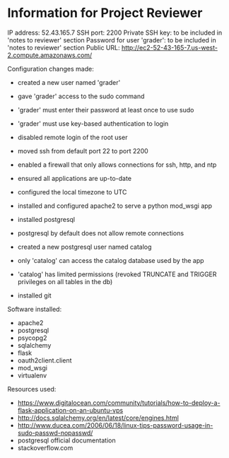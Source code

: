 Information for Project Reviewer
=====================================

IP address: 52.43.165.7
SSH port: 2200
Private SSH key: to be included in 'notes to reviewer' section
Password for user 'grader': to be included in 'notes to reviewer' section
Public URL: http://ec2-52-43-165-7.us-west-2.compute.amazonaws.com/

Configuration changes made:
  - created a new user named 'grader'
  - gave 'grader' access to the sudo command
  - 'grader' must enter their password at least once to use sudo
  - 'grader' must use key-based authentication to login
  - disabled remote login of the root user

  - moved ssh from default port 22 to port 2200
  - enabled a firewall that only allows connections for ssh, http, and ntp

  - ensured all applications are up-to-date
  - configured the local timezone to UTC

  - installed and configured apache2 to serve a python mod_wsgi app

  - installed postgresql
  - postgresql by default does not allow remote connections
  - created a new postgresql user named catalog
  - only 'catalog' can access the catalog database used by the app
  - 'catalog' has limited permissions (revoked TRUNCATE and TRIGGER privileges on all tables in the db)

  - installed git

Software installed:
  - apache2
  - postgresql
  - psycopg2
  - sqlalchemy
  - flask
  - oauth2client.client
  - mod_wsgi
  - virtualenv

Resources used:
  - https://www.digitalocean.com/community/tutorials/how-to-deploy-a-flask-application-on-an-ubuntu-vps
  - http://docs.sqlalchemy.org/en/latest/core/engines.html
  - http://www.ducea.com/2006/06/18/linux-tips-password-usage-in-sudo-passwd-nopasswd/
  - postgresql official documentation
  - stackoverflow.com
